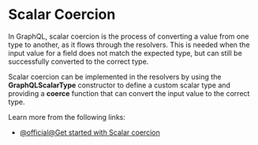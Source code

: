 # Scalar Coercion

In GraphQL, scalar coercion is the process of converting a value from one type to another, as it flows through the resolvers. This is needed when the input value for a field does not match the expected type, but can still be successfully converted to the correct type.

Scalar coercion can be implemented in the resolvers by using the **GraphQLScalarType** constructor to define a custom scalar type and providing a **coerce** function that can convert the input value to the correct type.

Learn more from the following links:

- [@official@Get started with Scalar coercion](https://graphql.org/learn/execution/#scalar-coercion)
